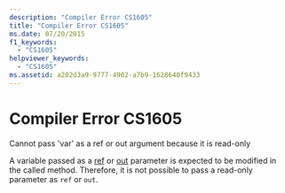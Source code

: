 ```yaml
---
description: "Compiler Error CS1605"
title: "Compiler Error CS1605"
ms.date: 07/20/2015
f1_keywords: 
  - "CS1605"
helpviewer_keywords: 
  - "CS1605"
ms.assetid: a202d3a9-9777-4902-a7b9-1628640f9433
---
```

# Compiler Error CS1605

Cannot pass 'var' as a ref or out argument because it is read-only  
  
 A variable passed as a [ref](../language-reference/keywords/ref.md) or [out](../language-reference/keywords/out-parameter-modifier.md) parameter is expected to be modified in the called method. Therefore, it is not possible to pass a read-only parameter as `ref` or `out`.
